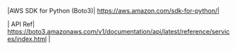 

|AWS SDK for Python (Boto3)| https://aws.amazon.com/sdk-for-python/|

| API Ref| https://boto3.amazonaws.com/v1/documentation/api/latest/reference/services/index.html |
